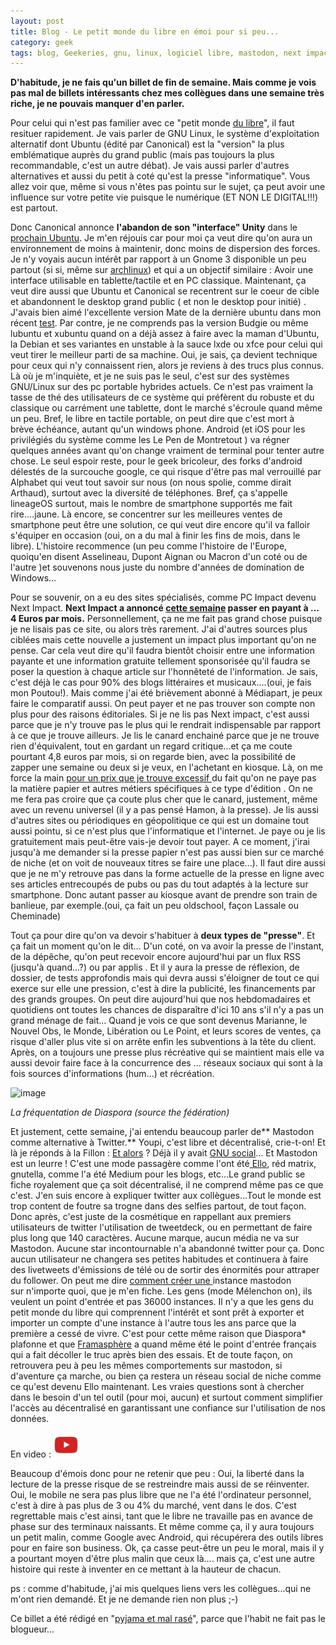 ```yaml
---
layout: post
title: Blog - Le petit monde du libre en émoi pour si peu...
category: geek
tags: blog, Geekeries, gnu, linux, logiciel libre, mastodon, next impact, presse, Réflexion, twitter, ubuntu
---
```

**D'habitude, je ne fais qu'un billet de fin de semaine. Mais comme je vois pas mal de billets intéressants chez mes collègues dans une semaine très riche, je ne pouvais manquer d'en parler.**

Pour celui qui n'est pas familier avec ce "petit monde <a href="https://fr.wikipedia.org/wiki/Logiciel_libre">du libre</a>", il faut resituer rapidement. Je vais parler de GNU Linux, le système d'exploitation alternatif dont Ubuntu (édité par Canonical) est la "version" la plus emblématique auprès du grand public (mais pas toujours la plus recommandable, c'est un autre débat). Je vais aussi parler d'autres alternatives et aussi du petit à coté qu'est la presse "informatique". Vous allez voir que, même si vous n'êtes pas pointu sur le sujet, ça peut avoir une influence sur votre petite vie puisque le numérique (ET NON LE DIGITAL!!!) est partout.

Donc Canonical annonce **l'abandon de son "interface" Unity** dans le <a href="http://frederic.bezies.free.fr/blog/?p=16014">prochain Ubuntu</a>. Je m'en réjouis car pour moi ça veut dire qu'on aura un environnement de moins à maintenir, donc moins de dispersion des forces. Je n'y voyais aucun intérêt par rapport à un Gnome 3 disponible un peu partout (si si, même sur <a href="http://frederic.bezies.free.fr/blog/?p=5662">archlinux</a>) et qui a un objectif similaire : Avoir une interface utilisable en tablette/tactile et en PC classique. Maintenant, ça veut dire aussi que Ubuntu et Canonical se recentrent sur le coeur de cible et abandonnent le desktop grand public ( et non le desktop pour initié) . J'avais bien aimé l'excellente version Mate de la dernière ubuntu dans mon récent <a href="https://cheziceman.wordpress.com/2016/09/06/gnu-linux-distributions-netbook-et-optimisation/">test</a>. Par contre, je ne comprends pas la version Budgie ou même lubuntu et xubuntu quand on a déjà assez à faire avec la maman d'Ubuntu, la Debian et ses variantes en unstable à la sauce lxde ou xfce pour celui qui veut tirer le meilleur parti de sa machine. Oui, je sais, ça devient technique pour ceux qui n'y connaissent rien, alors je reviens à des trucs plus connus. Là où je m'inquiète, et je ne suis pas le seul, c'est sur des systèmes GNU/Linux sur des pc portable hybrides actuels. Ce n'est pas vraiment la tasse de thé des utilisateurs de ce système qui préfèrent du robuste et du classique ou carrément une tablette, dont le marché s'écroule quand même un peu. Bref, le libre en tactile portable, on peut dire que c'est mort à brève échéance, autant qu'un windows phone. Android (et iOS pour les privilégiés du système comme les Le Pen de Montretout ) va régner quelques années avant qu'on change vraiment de terminal pour tenter autre chose. Le seul espoir reste, pour le geek bricoleur, des forks d'android délestés de la surcouche google, ce qui risque d'être pas mal verrouillé par Alphabet qui veut tout savoir sur nous (on nous spolie, comme dirait Arthaud), surtout avec la diversité de téléphones. Bref, ça s'appelle lineageOS surtout, mais le nombre de smartphone supportés me fait rire....jaune. Là encore, se concentrer sur les meilleures ventes de smartphone peut être une solution, ce qui veut dire encore qu'il va falloir s'équiper en occasion (oui, on a du mal à finir les fins de mois, dans le libre). L'histoire recommence (un peu comme l'histoire de l'Europe, quoiqu'en disent Asselineau, Dupont Aignan ou Macron d'un coté ou de l'autre )et souvenons nous juste du nombre d'années de domination de Windows...

Pour se souvenir, on a eu des sites spécialisés, comme PC Impact devenu Next Impact. **Next Impact a annoncé **<a href="https://cyrille-borne.com/article3951/adieu-pcinpact">cette semaine</a>** passer en payant à ... 4 Euros par mois.** Personnellement, ça ne me fait pas grand chose puisque je ne lisais pas ce site, ou alors très rarement. J'ai d'autres sources plus ciblées mais cette nouvelle a justement un impact plus important qu'on ne pense. Car cela veut dire qu'il faudra bientôt choisir entre une information payante et une information gratuite tellement sponsorisée qu'il faudra se poser la question à chaque article sur l'honnêteté de l'information. Je sais, c'est déjà le cas pour 90% des blogs littéraires et musicaux....(oui, je fais mon Poutou!). Mais comme j'ai été brièvement abonné à Médiapart, je peux faire le comparatif aussi. On peut payer et ne pas trouver son compte non plus pour des raisons éditoriales. Si je ne lis pas Next impact, c'est aussi parce que je n'y trouve pas le plus qui le rendrait indispensable par rapport à ce que je trouve ailleurs. Je lis le canard enchainé parce que je ne trouve rien d'équivalent, tout en gardant un regard critique...et ça me coute pourtant 4,8 euros par mois, si on regarde bien, avec la possibilité de zapper une semaine ou deux si je veux, en l'achetant en kiosque. Là, on me force la main <a href="https://www.blog-libre.org/2017/04/06/next-inpact-un-pari-sur-lavenir/">pour un prix que je trouve excessif </a>du fait qu'on ne paye pas la matière papier et autres métiers spécifiques à ce type d'édition . On ne me fera pas croire que ça coute plus cher que le canard, justement, même avec un revenu universel (il y a pas pensé Hamon, à la presse). Je lis aussi d'autres sites ou périodiques en géopolitique ce qui est un domaine tout aussi pointu, si ce n'est plus que l'informatique et l'internet. Je paye ou je lis gratuitement mais peut-être vais-je devoir tout payer. A ce moment, j'irai jusqu'à me demander si la presse papier n'est pas aussi bien sur ce marché de niche (et on voit de nouveaux titres se faire une place...). Il faut dire aussi que je ne m'y retrouve pas dans la forme actuelle de la presse en ligne avec ses articles entrecoupés de pubs ou pas du tout adaptés à la lecture sur smartphone. Donc autant passer au kiosque avant de prendre son train de banlieue, par exemple.(oui, ça fait un peu oldschool, façon Lassale ou Cheminade)

Tout ça pour dire qu'on va devoir s'habituer à **deux types de "presse"**. Et ça fait un moment qu'on le dit... D'un coté, on va avoir la presse de l'instant, de la dépêche, qu'on peut recevoir encore aujourd'hui par un flux RSS (jusqu'à quand...?) ou par applis . Et il y aura la presse de réflexion, de dossier, de tests approfondis mais qui devra aussi s'éloigner de tout ce qui exerce sur elle une pression, c'est à dire la publicité, les financements par des grands groupes. On peut dire aujourd'hui que nos hebdomadaires et quotidiens ont toutes les chances de disparaître d'ici 10 ans s'il n'y a pas un grand ménage de fait... Quand je vois ce que sont devenus Marianne, le Nouvel Obs, le Monde, Libération ou Le Point, et leurs scores de ventes, ça risque d'aller plus vite si on arrête enfin les subventions à la tête du client. Après, on a toujours une presse plus récréative qui se maintient mais elle va aussi devoir faire face à la concurrence des ... réseaux sociaux qui sont à la fois sources d'informations (hum...) et récréation.

![image](https://filedn.eu/llqi9IBxlYouGRXYG2xlROb/img/2017/diasporastat.jpg)

*La fréquentation de Diaspora (source the fédération)*

Et justement, cette semaine, j'ai entendu beaucoup parler de** Mastodon comme alternative à Twitter.** Youpi, c'est libre et décentralisé, crie-t-on! Et là je réponds à la Fillon : <a href="https://cyrille-borne.com/article3953/mastodon-ou-l-exemple-de-l-insatisfaction-permanente">Et alors</a> ? Déjà il y avait <a href="https://www.gnu.org/software/social/">GNU social</a>... Et Mastodon est un leurre ! C'est une mode passagère comme l'ont été<a href="https://cheziceman.wordpress.com/2015/02/14/reseaux-sociaux-de-la-nouveaute-avec-framasphere-ello-red-matrix/"> Ello</a>, réd matrix, gnutella, comme l'a été Medium pour les blogs, etc...Le grand public se fiche royalement que ça soit décentralisé, il ne comprend même pas ce que c'est. J'en suis encore à expliquer twitter aux collègues...Tout le monde est trop content de foutre sa trogne dans des selfies partout, de tout façon. Donc après, c'est juste de la cosmétique en rappellant aux premiers utilisateurs de twitter l'utilisation de tweetdeck, ou en permettant de faire plus long que 140 caractères. Aucune marque, aucun média ne va sur Mastodon. Aucune star incontournable n'a abandonné twitter pour ça. Donc aucun utilisateur ne changera ses petites habitudes et continuera à faire des livetweets d'émissions de télé ou de sortir des énormités pour attraper du follower. On peut me dire <a href="https://www.taneleo.fr/reseau-mastodon-un-concentre-de-mauvaises-pratiques">comment créer une </a>instance mastodon sur n'importe quoi, que je m'en fiche. Les gens (mode Mélenchon on), ils veulent un point d'entrée et pas 36000 instances. Il n'y a que les gens du petit monde du libre qui comprennent l'intérêt et sont prêt à exporter et importer un compte d'une instance à l'autre tous les ans parce que la première a cessé de vivre. C'est pour cette même raison que Diaspora* plafonne et que <a href="https://cheziceman.wordpress.com/2014/12/10/web-degooglisons-internet/">Framasphère</a> a quand même été le point d'entrée français qui a fait décoller le truc après bien des essais. Et de toute façon, on retrouvera peu à peu les mêmes comportements sur mastodon, si d'aventure ça marche, ou bien ça restera un réseau social de niche comme ce qu'est devenu Ello maintenant. Les vraies questions sont à chercher dans le besoin d'un tel outil (pour moi, aucun) et surtout comment simplifier l'accès au décentralisé en garantissant une confiance sur l'utilisation de nos données.

En video : [![video](/images/youtube.png)](https://www.youtube.com/watch?v=jWFWazj7Ud8)

Beaucoup d'émois donc pour ne retenir que peu : Oui, la liberté dans la lecture de la presse risque de se restreindre mais aussi de se réinventer. Oui, le mobile ne sera pas plus libre que ne l'a été l'ordinateur personnel, c'est à dire à pas plus de 3 ou 4% du marché, vent dans le dos. C'est regrettable mais c'est ainsi, tant que le libre ne travaille pas en avance de phase sur des terminaux naissants. Et même comme ça, il y aura toujours un petit malin, comme Google avec Android, qui récupérera des outils libres pour en faire son business. Ok, ça casse peut-être un peu le moral, mais il y a pourtant moyen d'être plus malin que ceux là.... mais ça, c'est une autre histoire qui reste à inventer en ce mettant à la hauteur de chacun.

ps : comme d'habitude, j'ai mis quelques liens vers les collègues...qui ne m'ont rien demandé. Et je ne demande rien non plus ;-)

Ce billet a été rédigé en "<a href="http://mobile.francetvinfo.fr/politique/philippe-poutou/grand-debat-le-pen-critique-l-enthousiasme-generalise-pour-philippe-poutou-venu-en-pyjama-et-pas-rase_2134391.html">pyjama et mal rasé</a>", parce que l'habit ne fait pas le blogueur... 
